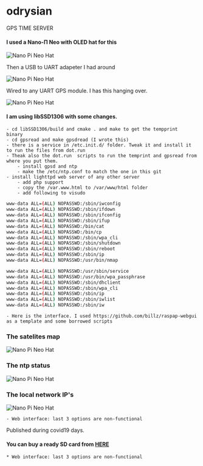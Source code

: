 # odrysian
GPS TIME SERVER

#### I used a Nano-Π Neo with OLED hat for this


![Nano Pi Neo Hat](https://raw.githubusercontent.com/comarius/odrysian/master/docs/odr_1.png)

Then a USB to UART adapeter I had around

![Nano Pi Neo Hat](https://raw.githubusercontent.com/comarius/odrysian/master/docs/odr_2.png)

Wired to any UART GPS module. I has this hanging over.

![Nano Pi Neo Hat](https://raw.githubusercontent.com/comarius/odrysian/master/docs/odr_3.png)


#### I am using libSSD1306 with some changes. 

    - cd libSSD1306/build and cmake . and make to get the tempprint  binary 
    - cd gpsread and make gpsdread (I wrote this)
    - there is a service in /etc.init.d/ folder. Tweak it and install it to run the files from dot.run
    - Theak also the dot.run  scripts to run the temprint and gpsread from where you put them.
        - install gpsd and ntp
        - make the /etc/ntp.conf to match the one in this git
    - install lighttpd web server of any other server
        - add php support
        - copy the /var.www.html to /var/www/html folder
        - add following to visudo
        
        
```bash
www-data ALL=(ALL) NOPASSWD:/sbin/iwconfig
www-data ALL=(ALL) NOPASSWD:/sbin/ifdown
www-data ALL=(ALL) NOPASSWD:/sbin/ifconfig
www-data ALL=(ALL) NOPASSWD:/sbin/ifup
www-data ALL=(ALL) NOPASSWD:/bin/cat
www-data ALL=(ALL) NOPASSWD:/bin/cp
www-data ALL=(ALL) NOPASSWD:/sbin/wpa_cli
www-data ALL=(ALL) NOPASSWD:/sbin/shutdown
www-data ALL=(ALL) NOPASSWD:/sbin/reboot
www-data ALL=(ALL) NOPASSWD:/sbin/ip
www-data ALL=(ALL) NOPASSWD:/usr/bin/nmap

www-data ALL=(ALL) NOPASSWD:/usr/sbin/service
www-data ALL=(ALL) NOPASSWD:/usr/bin/wpa_passphrase
www-data ALL=(ALL) NOPASSWD:/sbin/dhclient
www-data ALL=(ALL) NOPASSWD:/sbin/wpa_cli
www-data ALL=(ALL) NOPASSWD:/sbin/ip
www-data ALL=(ALL) NOPASSWD:/sbin/iwlist
www-data ALL=(ALL) NOPASSWD:/sbin/iw
```
    - Here is the interface. I used https://github.com/billz/raspap-webgui as a template and some borrowed scripts
    
    
### The satelites map

![Nano Pi Neo Hat](https://raw.githubusercontent.com/comarius/odrysian/master/docs/odry_4.png)

### The ntp status

![Nano Pi Neo Hat](https://raw.githubusercontent.com/comarius/odrysian/master/docs/odry_5.png)

### The local network IP's

![Nano Pi Neo Hat](https://raw.githubusercontent.com/comarius/odrysian/master/docs/odry_6.png)
    
    
    - Web interface: last 3 options are non-functional


Published during covid19 days.


#### You can buy a ready SD card from [HERE](https://www.redypis.org/?pd=18)

    * Web interface: last 3 options are non-functional


